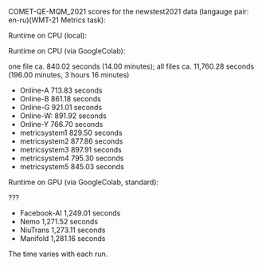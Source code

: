 COMET-QE-MQM_2021 scores for the newstest2021 data (langauge pair: en-ru)(WMT-21 Metrics task):

Runtime on CPU (local):

Runtime on CPU (via GoogleColab):

one file ca. 840.02 seconds (14.00 minutes); all files ca. 11,760.28 seconds (196.00 minutes, 3 hours 16 minutes)

- Online-A 713.83 seconds
- Online-B 861.18 seconds
- Online-G 921.01 seconds
- Online-W: 891.92 seconds
- Online-Y 766.70 seconds
- metricsystem1 829.50 seconds
- metricsystem2 877.86 seconds
- metricsystem3 897.91 seconds
- metricsystem4 795.30 seconds
- metricsystem5 845.03 seconds

Runtime on GPU (via GoogleColab, standard):

???

- Facebook-AI 1,249.01 seconds
- Nemo 1,271.52 seconds
- NiuTrans 1,273.11 seconds
- Manifold 1,281.16 seconds

The time varies with each run.
